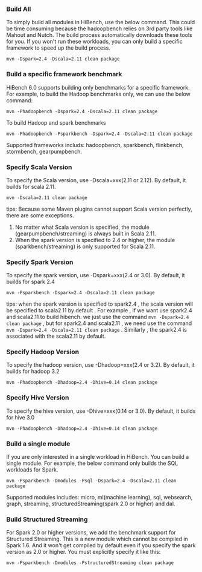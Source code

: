### Build All ###
To simply build all modules in HiBench, use the below command. This could be time consuming because the hadoopbench relies on 3rd party tools like Mahout and Nutch. The build process automatically downloads these tools for you. If you won't run these workloads, you can only build a specific framework to speed up the build process.

    mvn -Dspark=2.4 -Dscala=2.11 clean package


### Build a specific framework benchmark ###
HiBench 6.0 supports building only benchmarks for a specific framework. For example, to build the Hadoop benchmarks only, we can use the below command:

    mvn -Phadoopbench -Dspark=2.4 -Dscala=2.11 clean package

To build Hadoop and spark benchmarks

    mvn -Phadoopbench -Psparkbench -Dspark=2.4 -Dscala=2.11 clean package

Supported frameworks includs: hadoopbench, sparkbench, flinkbench, stormbench, gearpumpbench.

### Specify Scala Version ###
To specify the Scala version, use -Dscala=xxx(2.11 or 2.12). By default, it builds for scala 2.11.

    mvn -Dscala=2.11 clean package
tips:
Because some Maven plugins cannot support Scala version perfectly, there are some exceptions.

1. No matter what Scala version is specified, the module (gearpumpbench/streaming) is always built in Scala 2.11.
2. When the spark version is specified to 2.4 or higher, the module (sparkbench/streaming) is only supported for Scala 2.11.



### Specify Spark Version ###
To specify the spark version, use -Dspark=xxx(2.4 or 3.0). By default, it builds for spark 2.4

    mvn -Psparkbench -Dspark=2.4 -Dscala=2.11 clean package
tips:
when the spark version is specified to spark2.4 , the scala version will be specified to scala2.11 by
default . For example , if we want use spark2.4 and scala2.11 to build hibench. we just use the command `mvn -Dspark=2.4 clean
package` , but for spark2.4 and scala2.11 , we need use the command `mvn -Dspark=2.4 -Dscala=2.11 clean package` .
Similarly , the spark2.4 is associated with the scala2.11 by default.

### Specify Hadoop Version ###
To specify the hadoop version, use -Dhadoop=xxx(2.4 or 3.2). By default, it builds for hadoop 3.2
  
    mvn -Phadoopbench -Dhadoop=2.4 -Dhive=0.14 clean package

### Specify Hive Version ###
To specify the hive version, use -Dhive=xxx(0.14 or 3.0). By default, it builds for hive 3.0
   
    mvn -Phadoopbench -Dhadoop=2.4 -Dhive=0.14 clean package


### Build a single module ###
If you are only interested in a single workload in HiBench. You can build a single module. For example, the below command only builds the SQL workloads for Spark.

    mvn -Psparkbench -Dmodules -Psql -Dspark=2.4 -Dscala=2.11 clean package

Supported modules includes: micro, ml(machine learning), sql, websearch, graph, streaming, structuredStreaming(spark 2.0 or higher) and dal.

### Build Structured Streaming ###
For Spark 2.0 or higher versions, we add the benchmark support for Structured Streaming. This is a new module which cannot be compiled in Spark 1.6. And it won't get compiled by default even if you specify the spark version as 2.0 or higher. You must explicitly specify it like this:

    mvn -Psparkbench -Dmodules -PstructuredStreaming clean package 
